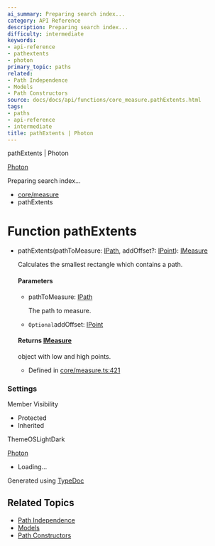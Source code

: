 ```yaml
---
ai_summary: Preparing search index...
category: API Reference
description: Preparing search index...
difficulty: intermediate
keywords:
- api-reference
- pathextents
- photon
primary_topic: paths
related:
- Path Independence
- Models
- Path Constructors
source: docs/docs/api/functions/core_measure.pathExtents.html
tags:
- paths
- api-reference
- intermediate
title: pathExtents | Photon
---
```

pathExtents | Photon

[Photon](../index.md)




Preparing search index...

* [core/measure](../modules/core_measure.md)
* pathExtents

# Function pathExtents

* pathExtents(pathToMeasure: [IPath](../interfaces/core_schema.IPath.md), addOffset?: [IPoint](../interfaces/core_schema.IPoint.md)): [IMeasure](../interfaces/core_core.IMeasure.md)

  Calculates the smallest rectangle which contains a path.

  #### Parameters

  + pathToMeasure: [IPath](../interfaces/core_schema.IPath.md)

    The path to measure.
  + `Optional`addOffset: [IPoint](../interfaces/core_schema.IPoint.md)

  #### Returns [IMeasure](../interfaces/core_core.IMeasure.md)

  object with low and high points.

  + Defined in [core/measure.ts:421](https://github.com/mwhite454/photon/blob/main/packages/photon/src/core/measure.ts#L421)

### Settings

Member Visibility

* Protected
* Inherited

ThemeOSLightDark

[Photon](../index.md)

* Loading...

Generated using [TypeDoc](https://typedoc.org/)

## Related Topics

- [Path Independence](../index.md)
- [Models](../index.md)
- [Path Constructors](../index.md)

